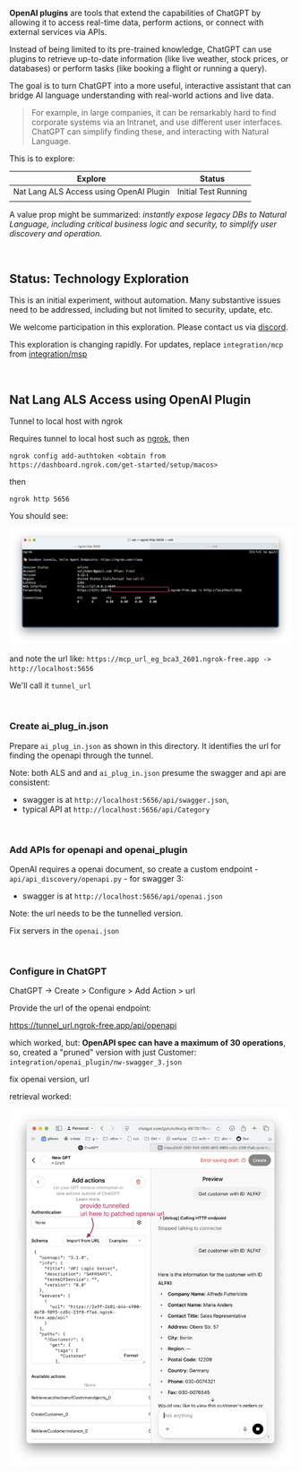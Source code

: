 **OpenAI plugins** are tools that extend the capabilities of ChatGPT by allowing it to access real-time data, perform actions, or connect with external services via APIs. 

Instead of being limited to its pre-trained knowledge, ChatGPT can use plugins to retrieve up-to-date information (like live weather, stock prices, or databases) or perform tasks (like booking a flight or running a query). 

The goal is to turn ChatGPT into a more useful, interactive assistant that can bridge AI language understanding with real-world actions and live data.   

>For example, in large companies, it can be remarkably hard to find corporate systems via an Intranet, and use different user interfaces.  ChatGPT can simplify finding these, and interacting with Natural Language.


This is to explore:

| Explore                                 | Status               |
| --------------------------------------- | -------------------- |
| Nat Lang ALS Access using OpenAI Plugin | Initial Test Running |
|                                         |                      |

A value prop might be summarized: *instantly expose legacy DBs to Natural Language, including critical business logic and security, to simplify user discovery and operation.*

&nbsp;


## Status: Technology Exploration

This is an initial experiment, without automation.  Many substantive issues need to be addressed, including but not limited to security, update, etc.

We welcome participation in this exploration.  Please contact us via [discord](https://discord.gg/HcGxbBsgRF).

This exploration is changing rapidly.  For updates, replace `integration/mcp` from [integration/msp](https://github.com/ApiLogicServer/ApiLogicServer-src/tree/main/api_logic_server_cli/prototypes/nw_no_cust/integration/openai_plugin)

&nbsp;

## Nat Lang ALS Access using OpenAI Plugin

Tunnel to local host with ngrok

Requires tunnel to local host such as [ngrok](https://ngrok.com/downloads/mac-os?tab=download), then

```
ngrok config add-authtoken <obtain from https://dashboard.ngrok.com/get-started/setup/macos>
```

then
```
ngrok http 5656
```

You should see:

![ngrok](https://github.com/ApiLogicServer/Docs/blob/main/docs/images/integration/mcp/ngrok.png?raw=true)

and note the url like: `https://mcp_url_eg_bca3_2601.ngrok-free.app -> http://localhost:5656`

We'll call it `tunnel_url`

<br>

### Create ai_plug_in.json

Prepare `ai_plug_in.json` as shown in this directory.  It identifies the url for finding the openapi through the tunnel.

Note: both ALS and and `ai_plug_in.json` presume the swagger and api are consistent:

* swagger is at `http://localhost:5656/api/swagger.json`, 
* typical API at `http://localhost:5656/api/Category`

<br>

### Add APIs for openapi and openai_plugin

OpenAI requires a openai document, so create a custom endpoint - `api/api_discovery/openapi.py` - for swagger 3:
* swagger is at `http://localhost:5656/api/openai.json`

Note: the url needs to be the tunnelled version.

Fix servers in the `openai.json`

<br>

### Configure in ChatGPT

ChatGPT -> Create > Configure > Add Action > url

Provide the url of the openai endpoint:

https://tunnel_url.ngrok-free.app/api/openapi

which worked, but: **OpenAPI spec can have a maximum of 30 operations**, so, created a "pruned" version with just Customer: `integration/openai_plugin/nw-swagger_3.json`

fix openai version, url

retrieval worked:

![openai-plugin](https://github.com/ApiLogicServer/Docs/blob/main/docs/images/integration/openai-plugin/Nat%20Lang%20Query.png?raw=true)
